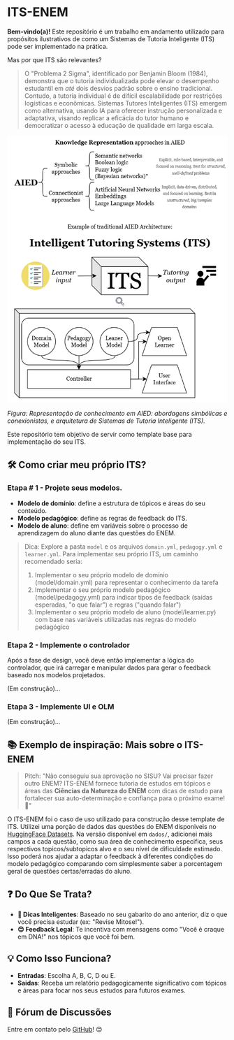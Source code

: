# ITS-ENEM

**Bem-vindo(a)!** Este repositório é um trabalho em andamento utilizado para propósitos ilustrativos de como um Sistemas de Tutoria Inteligente (ITS) pode ser implementado na prática. 

Mas por que ITS são relevantes?

> O "Problema 2 Sigma", identificado por Benjamin Bloom (1984), demonstra que o tutoria individualizada pode elevar o desempenho estudantil em *até* dois desvios padrão sobre o ensino tradicional. Contudo, a tutoria individual é de difícil escalabilidade por restrições logísticas e econômicas. Sistemas Tutores Inteligentes (ITS) emergem como alternativa, usando IA para oferecer instrução personalizada e adaptativa, visando replicar a eficácia do tutor humano e democratizar o acesso à educação de qualidade em larga escala.

![ITS](examples/ITS.drawio.png)

*Figura: Representação de conhecimento em AIED: abordagens simbólicas e conexionistas, e arquitetura de Sistemas de Tutoria Inteligente (ITS).*

Este repositório tem objetivo de servir como template base para implementação do seu ITS. 

## 🛠️ Como criar meu próprio ITS?

### Etapa # 1 - Projete seus modelos.

- **Modelo de domínio**: define a estrutura de tópicos e áreas do seu conteúdo.
- **Modelo pedagógico**: define as regras de feedback do ITS.
- **Modelo de aluno**: define em variáveis sobre o processo de aprendizagem do aluno diante das questões do ENEM.

> Dica: Explore a pasta `model` e os arquivos `domain.yml`, `pedagogy.yml` e `learner.yml`. Para implementar seu próprio ITS, um caminho recomendado seria:
> 1. Implementar o seu próprio modelo de domínio (model/domain.yml) para representar o conhecimento da tarefa
> 2. Implementar o seu próprio modelo pedagógico (model/pedagogy.yml) para indicar tipos de feedback (saídas esperadas, "o que falar") e regras ("quando falar")
> 3. Implementar o seu próprio modelo de aluno (model/learner.py) com base nas variáveis utilizadas nas regras do modelo pedagógico


### Etapa 2 - Implemente o controlador

Após a fase de design, você deve então implementar a lógica do controlador, que irá carregar e manipular dados para gerar o feedback baseado nos modelos projetados. 

(Em construção)...


### Etapa 3 - Implemente UI e OLM

(Em construção)...


## 📚 Exemplo de inspiração: Mais sobre o ITS-ENEM

> Pitch: "Não conseguiu sua aprovação no SISU? Vai precisar fazer outro ENEM? ITS-ENEM fornece tutoria de estudos em tópicos e áreas das **Ciências da Natureza do ENEM** com dicas de estudo para fortalecer sua auto-determinação e confiança para o próximo exame! 🚀"


O ITS-ENEM foi o caso de uso utilizado para construção desse template de ITS. Utilizei uma porção de dados das questões do ENEM disponiveis no [HuggingFace Datasets](https://huggingface.co/datasets/maritaca-ai/enem). Na versão disponível em `dados/`, adicionei mais campos a cada questão, como sua área de conhecimento especifica, seus respectivos topicos/subtopicos alvo e o seu nível de dificuldade estimado. Isso poderá nos ajudar a adaptar o feedback à diferentes condições do modelo pedagógico comparando com simplesmente saber a porcentagem geral de questões certas/erradas do aluno.


## ❓ Do Que Se Trata?
- **📝 Dicas Inteligentes**: Baseado no seu gabarito do ano anterior, diz o que você precisa estudar (ex: "Revise Mitose!").
- **😊 Feedback Legal**: Te incentiva com mensagens como "Você é craque em DNA!" nos tópicos que você foi bem.

## 💡 Como Isso Funciona?
- **Entradas**: Escolha A, B, C, D ou E.
- **Saidas**: Receba um relatório pedagogicamente significativo com tópicos e áreas para focar nos seus estudos para futuros exames.

## 💬 Fórum de Discussões
Entre em contato pelo [GitHub](https://github.com/adaj/its-enem/issues)! 😊
